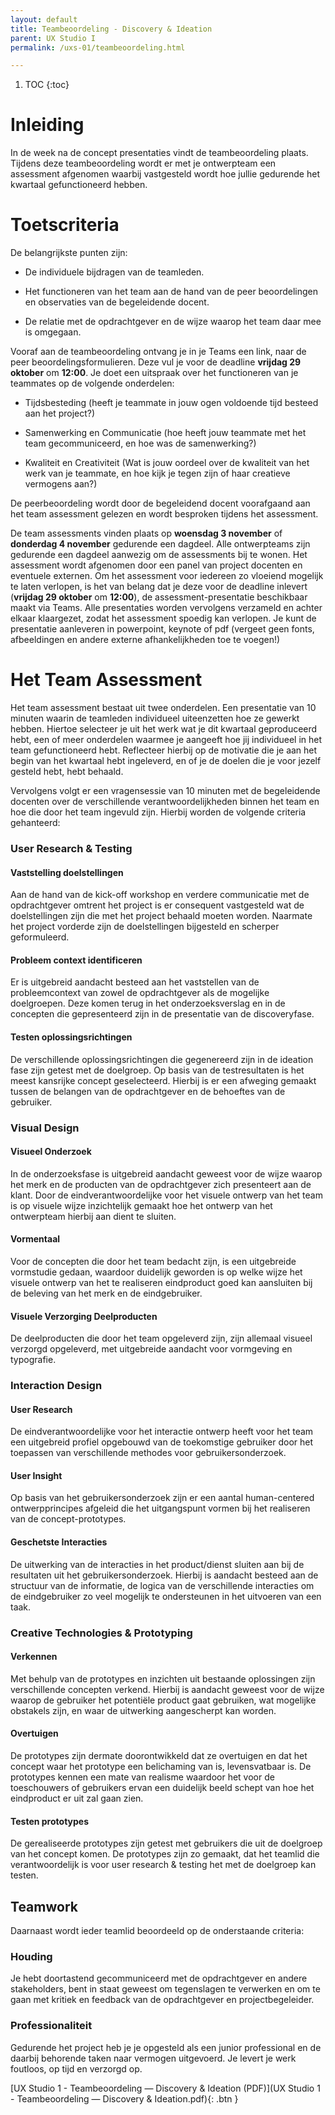 ```yaml
---
layout: default
title: Teambeoordeling - Discovery & Ideation
parent: UX Studio I
permalink: /uxs-01/teambeoordeling.html

---
```


1. TOC
{:toc}

# Inleiding

In de week na de concept presentaties vindt de teambeoordeling plaats.
Tijdens deze teambeoordeling wordt er met je ontwerpteam een assessment
afgenomen waarbij vastgesteld wordt hoe jullie gedurende het kwartaal
gefunctioneerd hebben.


# Toetscriteria

De belangrijkste punten zijn:

-   De individuele bijdragen van de teamleden.

-   Het functioneren van het team aan de hand van de peer beoordelingen
    en observaties van de begeleidende docent.

-   De relatie met de opdrachtgever en de wijze waarop het team daar mee
    is omgegaan.

Vooraf aan de teambeoordeling ontvang je in je Teams een link, naar de
peer beoordelingsformulieren. Deze vul je voor de deadline **vrijdag 29
oktober** om **12:00**. Je doet een uitspraak over het functioneren van
je teammates op de volgende onderdelen:

-   Tijdsbesteding (heeft je teammate in jouw ogen voldoende tijd
    besteed aan het project?)

-   Samenwerking en Communicatie (hoe heeft jouw teammate met het team
    gecommuniceerd, en hoe was de samenwerking?)

-   Kwaliteit en Creativiteit (Wat is jouw oordeel over de kwaliteit van
    het werk van je teammate, en hoe kijk je tegen zijn of haar
    creatieve vermogens aan?)

De peerbeoordeling wordt door de begeleidend docent voorafgaand aan het
team assessment gelezen en wordt besproken tijdens het assessment.

De team assessments vinden plaats op **woensdag 3 november** of
**donderdag 4 november** gedurende een dagdeel. Alle ontwerpteams zijn
gedurende een dagdeel aanwezig om de assessments bij te wonen. Het
assessment wordt afgenomen door een panel van project docenten en
eventuele externen. Om het assessment voor iedereen zo vloeiend mogelijk
te laten verlopen, is het van belang dat je deze voor de deadline
inlevert (**vrijdag 29 oktober** om **12:00**), de
assessment-presentatie beschikbaar maakt via Teams. Alle presentaties
worden vervolgens verzameld en achter elkaar klaargezet, zodat het
assessment spoedig kan verlopen. Je kunt de presentatie aanleveren in
powerpoint, keynote of pdf (vergeet geen fonts, afbeeldingen en andere
externe afhankelijkheden toe te voegen!)


# Het Team Assessment

Het team assessment bestaat uit twee onderdelen. Een presentatie van 10
minuten waarin de teamleden individueel uiteenzetten hoe ze gewerkt
hebben. Hiertoe selecteer je uit het werk wat je dit kwartaal
geproduceerd hebt, een of meer onderdelen waarmee je aangeeft hoe jij
individueel in het team gefunctioneerd hebt. Reflecteer hierbij op de
motivatie die je aan het begin van het kwartaal hebt ingeleverd, en of
je de doelen die je voor jezelf gesteld hebt, hebt behaald.

Vervolgens volgt er een vragensessie van 10 minuten met de begeleidende
docenten over de verschillende verantwoordelijkheden binnen het team en
hoe die door het team ingevuld zijn. Hierbij worden de volgende criteria
gehanteerd:

### User Research & Testing

#### Vaststelling doelstellingen

Aan de hand van de kick-off workshop en verdere communicatie met de
opdrachtgever omtrent het project is er consequent vastgesteld wat de
doelstellingen zijn die met het project behaald moeten worden. Naarmate
het project vorderde zijn de doelstellingen bijgesteld en scherper
geformuleerd.

#### Probleem context identificeren

Er is uitgebreid aandacht besteed aan het vaststellen van de
probleemcontext van zowel de opdrachtgever als de mogelijke doelgroepen.
Deze komen terug in het onderzoeksverslag en in de concepten die
gepresenteerd zijn in de presentatie van de discoveryfase.

#### Testen oplossingsrichtingen

De verschillende oplossingsrichtingen die gegenereerd zijn in de
ideation fase zijn getest met de doelgroep. Op basis van de
testresultaten is het meest kansrijke concept geselecteerd. Hierbij is
er een afweging gemaakt tussen de belangen van de opdrachtgever en de
behoeftes van de gebruiker.

### Visual Design

#### Visueel Onderzoek

In de onderzoeksfase is uitgebreid aandacht geweest voor de wijze waarop
het merk en de producten van de opdrachtgever zich presenteert aan de
klant. Door de eindverantwoordelijke voor het visuele ontwerp van het
team is op visuele wijze inzichtelijk gemaakt hoe het ontwerp van het
ontwerpteam hierbij aan dient te sluiten.

#### Vormentaal

Voor de concepten die door het team bedacht zijn, is een uitgebreide
vormstudie gedaan, waardoor duidelijk geworden is op welke wijze het
visuele ontwerp van het te realiseren eindproduct goed kan aansluiten
bij de beleving van het merk en de eindgebruiker.

#### Visuele Verzorging Deelproducten

De deelproducten die door het team opgeleverd zijn, zijn allemaal
visueel verzorgd opgeleverd, met uitgebreide aandacht voor vormgeving en
typografie.

### Interaction Design

#### User Research

De eindverantwoordelijke voor het interactie ontwerp heeft voor het team
een uitgebreid profiel opgebouwd van de toekomstige gebruiker door het
toepassen van verschillende methodes voor gebruikersonderzoek.

#### User Insight

Op basis van het gebruikersonderzoek zijn er een aantal human-centered
ontwerpprincipes afgeleid die het uitgangspunt vormen bij het realiseren
van de concept-prototypes.

#### Geschetste Interacties

De uitwerking van de interacties in het product/dienst sluiten aan bij
de resultaten uit het gebruikersonderzoek. Hierbij is aandacht besteed
aan de structuur van de informatie, de logica van de verschillende
interacties om de eindgebruiker zo veel mogelijk te ondersteunen in het
uitvoeren van een taak.
 

### Creative Technologies & Prototyping

#### Verkennen

Met behulp van de prototypes en inzichten uit bestaande oplossingen zijn
verschillende concepten verkend. Hierbij is aandacht geweest voor de
wijze waarop de gebruiker het potentiële product gaat gebruiken, wat
mogelijke obstakels zijn, en waar de uitwerking aangescherpt kan worden.

#### Overtuigen

De prototypes zijn dermate doorontwikkeld dat ze overtuigen en dat het
concept waar het prototype een belichaming van is, levensvatbaar is. De
prototypes kennen een mate van realisme waardoor het voor de
toeschouwers of gebruikers ervan een duidelijk beeld schept van hoe het
eindproduct er uit zal gaan zien.

#### Testen prototypes

De gerealiseerde prototypes zijn getest met gebruikers die uit de
doelgroep van het concept komen. De prototypes zijn zo gemaakt, dat het
teamlid die verantwoordelijk is voor user research & testing het met de
doelgroep kan testen.


## Teamwork

Daarnaast wordt ieder teamlid beoordeeld op de onderstaande criteria:

### Houding

Je hebt doortastend gecommuniceerd met de opdrachtgever en andere
stakeholders, bent in staat geweest om tegenslagen te verwerken en om te
gaan met kritiek en feedback van de opdrachtgever en projectbegeleider.

### Professionaliteit

Gedurende het project heb je je opgesteld als een junior professional en
de daarbij behorende taken naar vermogen uitgevoerd. Je levert je werk
foutloos, op tijd en verzorgd op.

[UX Studio 1 - Teambeoordeling — Discovery & Ideation (PDF)](UX Studio 1 - Teambeoordeling — Discovery & Ideation.pdf){: .btn }